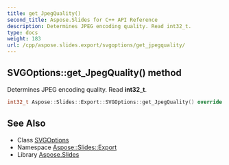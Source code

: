 ```yaml
---
title: get_JpegQuality()
second_title: Aspose.Slides for C++ API Reference
description: Determines JPEG encoding quality. Read int32_t.
type: docs
weight: 183
url: /cpp/aspose.slides.export/svgoptions/get_jpegquality/
---
```

## SVGOptions::get_JpegQuality() method


Determines JPEG encoding quality. Read **int32_t**.

```cpp
int32_t Aspose::Slides::Export::SVGOptions::get_JpegQuality() override
```

## See Also

* Class [SVGOptions](./)
* Namespace [Aspose::Slides::Export](../)
* Library [Aspose.Slides](../../)